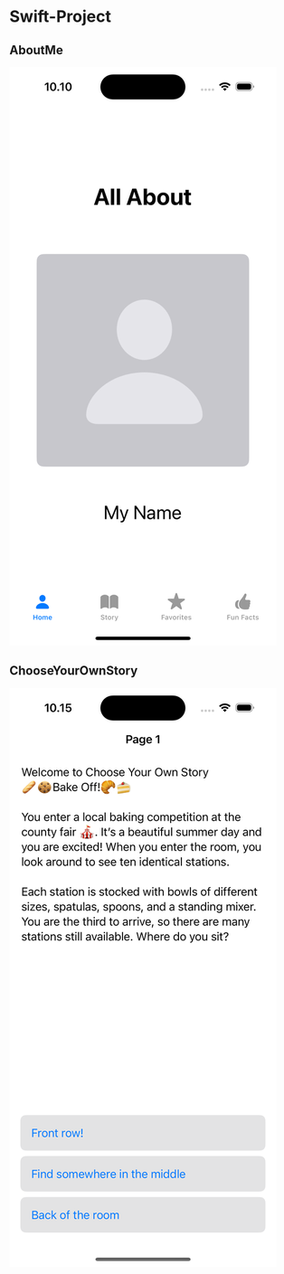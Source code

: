 # Swift-Project
## AboutMe
![image info](AboutMe/AboutMe.png)
## ChooseYourOwnStory
![image info](ChooseYourOwnStory/ChooseYourOwnStory.png)